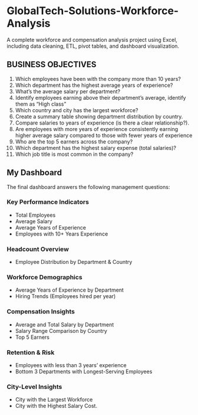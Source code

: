 # GlobalTech-Solutions-Workforce-Analysis
A complete workforce and compensation analysis project using Excel, including data cleaning, ETL, pivot tables, and dashboard visualization.
## BUSINESS OBJECTIVES
1. Which employees have been with the company more than 10 years?
2. Which department has the highest average years of experience?
3. What’s the average salary per department?
4. Identify employees earning above their department’s average, identify them as “High class”
5. Which country and city has the largest workforce?
6. Create a summary table showing department distribution by country.
7. Compare salaries to years of experience (is there a clear relationship?).
8. Are employees with more years of experience consistently earning higher average salary compared to those with fewer years of experience
9. Who are the top 5 earners across the company?
10. Which department has the highest salary expense (total salaries)?
11. Which job title is most common in the company?

## My Dashboard 

The final dashboard answers the following management questions:

### Key Performance Indicators
- Total Employees  
- Average Salary  
- Average Years of Experience  
- Employees with 10+ Years Experience  

### Headcount Overview
- Employee Distribution by Department & Country  

### Workforce Demographics
- Average Years of Experience by Department  
- Hiring Trends (Employees hired per year)  

### Compensation Insights
- Average and Total Salary by Department  
- Salary Range Comparison by Country  
- Top 5 Earners  

### Retention & Risk
- Employees with less than 3 years’ experience  
- Bottom 3 Departments with Longest-Serving Employees  

### City-Level Insights
- City with the Largest Workforce  
- City with the Highest Salary Cost.
